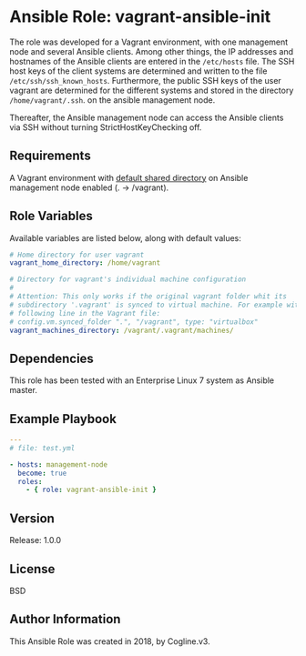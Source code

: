 # Ansible Role: vagrant-ansible-init

The role was developed for a Vagrant environment, with one management node and several Ansible clients. Among other things, the IP addresses and hostnames of the Ansible clients are entered in the `/etc/hosts` file. The SSH host keys of the client systems are determined and written to the file `/etc/ssh/ssh_known_hosts`. Furthermore, the public SSH keys of the user vagrant are determined for the different systems and stored in the directory `/home/vagrant/.ssh`. on the ansible management node.

Thereafter, the Ansible management node can access the Ansible clients via SSH without turning StrictHostKeyChecking off.

## Requirements

A Vagrant environment with [default shared directory](https://www.vagrantup.com/docs/provisioning/ansible_local.html) on Ansible management node enabled (. → /vagrant).

## Role Variables

Available variables are listed below, along with default values:

```yml
# Home directory for user vagrant
vagrant_home_directory: /home/vagrant

# Directory for vagrant's individual machine configuration
#
# Attention: This only works if the original vagrant folder whit its
# subdirectory '.vagrant' is synced to virtual machine. For example with the
# following line in the Vagrant file:
# config.vm.synced_folder ".", "/vagrant", type: "virtualbox" 
vagrant_machines_directory: /vagrant/.vagrant/machines/
```

## Dependencies

This role has been tested with an Enterprise Linux 7 system as Ansible master.

## Example Playbook

```yml
---
# file: test.yml

- hosts: management-node
  become: true
  roles:
    - { role: vagrant-ansible-init }

```

## Version

Release: 1.0.0

## License

BSD

## Author Information

This Ansible Role was created in 2018, by Cogline.v3.
